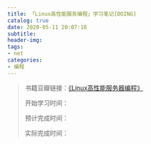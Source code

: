 ```yaml
---
title: 「Linux高性能服务编程」学习笔记[DOING]
catalog: true
date: 2020-05-11 20:07:18
subtitle:
header-img:
tags:
- net
categories:
- 编程
---
```

> 书籍豆瓣链接：[《Linux高性能服务器编程》](https://book.douban.com/subject/24722611/)
> 
> 开始学习时间：
> 
> 预计完成时间：
> 
> 实际完成时间：
